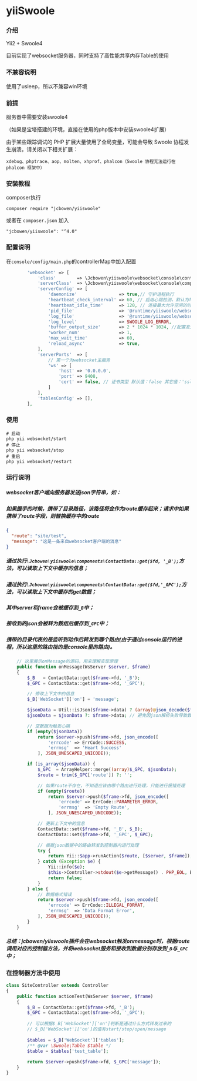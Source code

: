 # yiiSwoole

### 介绍

Yii2 + Swoole4

目前实现了websocket服务器，同时支持了高性能共享内存Table的使用

### 不兼容说明

使用了usleep，所以不兼容win环境

### 前提

服务器中需要安装swoole4

（如果是宝塔搭建的环境，直接在使用的php版本中安装swoole4扩展）

由于某些跟踪调试的 PHP 扩展大量使用了全局变量，可能会导致 Swoole 协程发生崩溃。请关闭以下相关扩展：

```  
xdebug、phptrace、aop、molten、xhprof、phalcon（Swoole 协程无法运行在 phalcon 框架中）
```

### 安装教程

composer执行

```shell
composer require "jcbowen/yiiswoole"
```

或者在 `composer.json` 加入

```
"jcbowen/yiiswoole": "^4.0"
```

### 配置说明

在`console/config/main.php`的controllerMap中加入配置

```php
        'websocket' => [
            'class'        => \Jcbowen\yiiswoole\websocket\console\controllers\WebSocketController::class,
            'serverClass'  => \Jcbowen\yiiswoole\websocket\console\components\Server::class, // 可不填，默认值
            'serverConfig' => [
                'daemonize'                => true,// 守护进程执行
                'heartbeat_check_interval' => 60, // 启用心跳检测，默认为false
                'heartbeat_idle_time'      => 120, // 连接最大允许空闲的时间，启用心跳检测的情况下，如未设置，默认未心跳检测的两倍
                'pid_file'                 => '@runtime/yiiswoole/websocket.pid',
                'log_file'                 => '@runtime/yiiswoole/websocket.log',
                'log_level'                => SWOOLE_LOG_ERROR,
                'buffer_output_size'       => 2 * 1024 * 1024, //配置发送输出缓存区内存尺寸
                'worker_num'               => 1,
                'max_wait_time'            => 60,
                'reload_async'             => true,
            ],
            'serverPorts'  => [
                // 第一个为websocket主服务
                'ws' => [
                    'host' => '0.0.0.0',
                    'port' => 9408,
                    'cert' => false, // 证书类型 默认值：false 其它值：'ssl'
                ]
            ],
            'tablesConfig' => [],
        ],
```

### 使用

```shell
# 启动 
php yii websocket/start
# 停止 
php yii websocket/stop
# 重启 
php yii websocket/restart
```

### 运行说明

##### websocket客户端向服务器发送json字符串，如：

##### 如果握手的时候，携带了目录路径，该路径将会作为route缓存起来；请求中如果携带了route字段，则替换缓存中的route

```json
{
  "route": "site/test",
  "message": "这是一条来自websocket客户端的消息"
}
```

##### 通过执行```\Jcbowen\yiiswoole\components\ContactData::get($fd, '_B');```方法，可以读取上下文中缓存的信息；

##### 通过执行```\Jcbowen\yiiswoole\components\ContactData::get($fd,'_GPC');```方法，可以读取上下文中缓存的get数据；

##### 其中server和frame会被缓存到```_B```中；

##### 接收到的json会被转为数组后缓存到```_GPC```中；

##### 携带的目录代表的是监听到动作后转发到哪个路由(由于通过console运行的进程，所以这里的路由指的是console里的路由)。

```php
    // 这里展示onMessage的源码，用来理解实现原理
    public function onMessage(WsServer $server, $frame)
    {
        $_B   = ContactData::get($frame->fd, '_B');
        $_GPC = ContactData::get($frame->fd, '_GPC');

        // 修改上下文中的信息
        $_B['WebSocket']['on'] = 'message';

        $jsonData = Util::isJson($frame->data) ? (array)@json_decode($frame->data, true) : $frame->data;
        $jsonData = $jsonData ?: $frame->data; // 避免因json解析失败导致数据丢失的情况

        // 空数据为触发心跳
        if (empty($jsonData))
            return $server->push($frame->fd, json_encode([
                'errcode' => ErrCode::SUCCESS,
                'errmsg'  => 'Heart Success'
            ], JSON_UNESCAPED_UNICODE));

        if (is_array($jsonData)) {
            $_GPC  = ArrayHelper::merge((array)$_GPC, $jsonData);
            $route = trim($_GPC['route']) ?: '';

            // 如果route不存在，不知道应该由哪个路由进行处理，只能进行报错处理
            if (empty($route))
                return $server->push($frame->fd, json_encode([
                    'errcode' => ErrCode::PARAMETER_ERROR,
                    'errmsg'  => 'Empty Route',
                ], JSON_UNESCAPED_UNICODE));

            // 更新上下文中的信息
            ContactData::set($frame->fd, '_B', $_B);
            ContactData::set($frame->fd, '_GPC', $_GPC);

            // 根据json数据中的路由转发到控制器内进行处理
            try {
                return Yii::$app->runAction($route, [$server, $frame]);
            } catch (Exception $e) {
                Yii::info($e);
                $this->Controller->stdout($e->getMessage() . PHP_EOL, BaseConsole::FG_RED);
                return false;
            }
        } else {
            // 数据格式错误
            return $server->push($frame->fd, json_encode([
                'errcode' => ErrCode::ILLEGAL_FORMAT,
                'errmsg'  => 'Data Format Error',
            ], JSON_UNESCAPED_UNICODE));
        }
    }
```

##### 总结：jcbowen/yiiswoole插件会在websocket触发onmessage时，根据route调用对应的控制器方法，并将websocket服务和接收到数据分别存放到```_B```与```_GPC```中；

### 在控制器方法中使用

```php
class SiteController extends Controller
{    
    public function actionTest(WsServer $server, $frame)
    {
        $_B = ContactData::get($frame->fd, '_B');
        $_GPC = ContactData::get($frame->fd, '_GPC');
        
        // 可以根据$_B['WebSocket']['on']判断是通过什么方式转发过来的
        // $_B['WebSocket']['on']的值有start/stop/open/message
        
        $tables = $_B['WebSocket']['tables'];
        /** @var \Swoole\Table $table */
        $table = $tables['test_table'];
        
        return $server->push($frame->fd, $_GPC['message']);
    }
}
```
